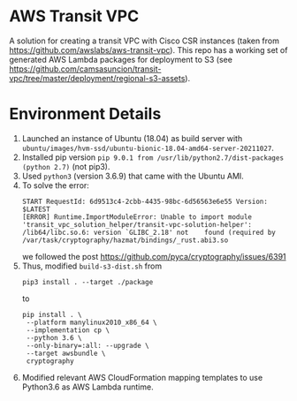 # AWS Transit VPC
A solution for creating a transit VPC with Cisco CSR instances (taken from https://github.com/awslabs/aws-transit-vpc). This repo has a working set of generated AWS Lambda packages for deployment to S3 (see https://github.com/camsasuncion/transit-vpc/tree/master/deployment/regional-s3-assets).

# Environment Details
1. Launched an instance of Ubuntu (18.04) as build server with ```ubuntu/images/hvm-ssd/ubuntu-bionic-18.04-amd64-server-20211027```.
3. Installed pip version ```pip 9.0.1 from /usr/lib/python2.7/dist-packages (python 2.7)``` (not pip3). 
4. Used ```python3``` (version 3.6.9) that came with the Ubuntu AMI.
5. To solve the error:
   ```
   START RequestId: 6d9513c4-2cbb-4435-98bc-6d56563e6e55 Version: $LATEST
   [ERROR] Runtime.ImportModuleError: Unable to import module 'transit_vpc_solution_helper/transit-vpc-solution-helper': /lib64/libc.so.6: version `GLIBC_2.18' not    found (required by /var/task/cryptography/hazmat/bindings/_rust.abi3.so
   ```
   we followed the post https://github.com/pyca/cryptography/issues/6391
6. Thus, modified ```build-s3-dist.sh``` from
   ````
   pip3 install . --target ./package
   ````
   to
   ```
   pip install . \
    --platform manylinux2010_x86_64 \
    --implementation cp \
    --python 3.6 \
    --only-binary=:all: --upgrade \
    --target awsbundle \
    cryptography
   ```
 7. Modified relevant AWS CloudFormation mapping templates to use Python3.6 as AWS Lambda runtime.
